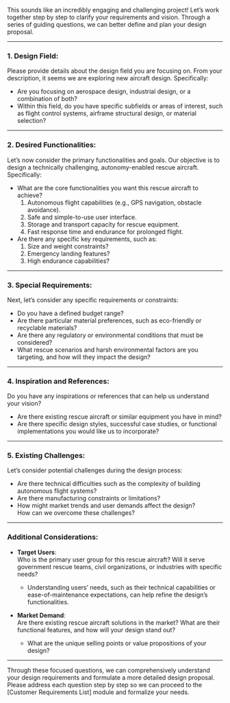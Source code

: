 This sounds like an incredibly engaging and challenging project! Let’s work together step by step to clarify your requirements and vision. Through a series of guiding questions, we can better define and plan your design proposal.

---

### 1. Design Field:
Please provide details about the design field you are focusing on. From your description, it seems we are exploring new aircraft design. Specifically:  
- Are you focusing on aerospace design, industrial design, or a combination of both?  
- Within this field, do you have specific subfields or areas of interest, such as flight control systems, airframe structural design, or material selection?

---

### 2. Desired Functionalities:
Let’s now consider the primary functionalities and goals. Our objective is to design a technically challenging, autonomy-enabled rescue aircraft. Specifically:  
- What are the core functionalities you want this rescue aircraft to achieve?  
  1. Autonomous flight capabilities (e.g., GPS navigation, obstacle avoidance).  
  2. Safe and simple-to-use user interface.  
  3. Storage and transport capacity for rescue equipment.  
  4. Fast response time and endurance for prolonged flight.  
- Are there any specific key requirements, such as:  
  1. Size and weight constraints?  
  2. Emergency landing features?  
  3. High endurance capabilities?

---

### 3. Special Requirements:
Next, let’s consider any specific requirements or constraints:  
- Do you have a defined budget range?  
- Are there particular material preferences, such as eco-friendly or recyclable materials?  
- Are there any regulatory or environmental conditions that must be considered?  
- What rescue scenarios and harsh environmental factors are you targeting, and how will they impact the design?

---

### 4. Inspiration and References:
Do you have any inspirations or references that can help us understand your vision?  
- Are there existing rescue aircraft or similar equipment you have in mind?  
- Are there specific design styles, successful case studies, or functional implementations you would like us to incorporate?

---

### 5. Existing Challenges:
Let’s consider potential challenges during the design process:  
- Are there technical difficulties such as the complexity of building autonomous flight systems?  
- Are there manufacturing constraints or limitations?  
- How might market trends and user demands affect the design?  
  How can we overcome these challenges?

---

### Additional Considerations:
- **Target Users**:  
  Who is the primary user group for this rescue aircraft? Will it serve government rescue teams, civil organizations, or industries with specific needs?  
  - Understanding users’ needs, such as their technical capabilities or ease-of-maintenance expectations, can help refine the design’s functionalities.

- **Market Demand**:  
  Are there existing rescue aircraft solutions in the market? What are their functional features, and how will your design stand out?  
  - What are the unique selling points or value propositions of your design?

---

Through these focused questions, we can comprehensively understand your design requirements and formulate a more detailed design proposal. Please address each question step by step so we can proceed to the [Customer Requirements List] module and formalize your needs.
